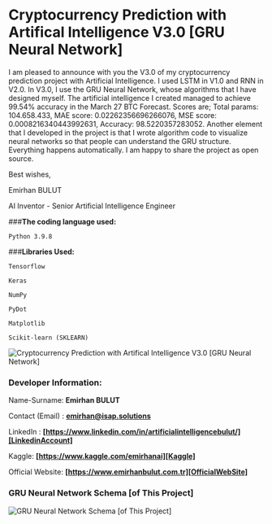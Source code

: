 # **Cryptocurrency Prediction with Artifical Intelligence V3.0 [GRU Neural Network]**
I am pleased to announce with you the V3.0 of my cryptocurrency prediction project with Artificial Intelligence. I used LSTM in V1.0 and RNN in V2.0. In V3.0, I use the GRU Neural Network, whose algorithms that I have designed myself. The artificial intelligence I created managed to achieve 99.54% accuracy in the March 27 BTC Forecast. Scores are; Total params: 104.658.433, MAE score: 0.02262356696266076, MSE score: 0.0008216340443992631, Accuracy: 98.5220357283052. Another element that I developed in the project is that I wrote algorithm code to visualize neural networks so that people can understand the GRU structure. Everything happens automatically. I am happy to share the project as open source.

Best wishes,

Emirhan BULUT

AI Inventor - Senior Artificial Intelligence Engineer

###**The coding language used:**

`Python 3.9.8`

###**Libraries Used:**

`Tensorflow`

`Keras`

`NumPy`

`PyDot`

`Matplotlib`

`Scikit-learn (SKLEARN)`

<img class="fit-picture"
     src="https://github.com/emirhanai/Cryptocurrency-Prediction-with-Artifical-Intelligence-V3.0-GRU-Neural-Network/blob/main/Cryptocurrency-Prediction-with-Artifical-Intelligence-V3.png?raw=true"
     alt="Cryptocurrency Prediction with Artifical Intelligence V3.0 [GRU Neural Network]">
     
### **Developer Information:**

Name-Surname: **Emirhan BULUT**

Contact (Email) : **emirhan@isap.solutions**

LinkedIn : **[https://www.linkedin.com/in/artificialintelligencebulut/][LinkedinAccount]**

[LinkedinAccount]: https://www.linkedin.com/in/artificialintelligencebulut/

Kaggle: **[https://www.kaggle.com/emirhanai][Kaggle]**

Official Website: **[https://www.emirhanbulut.com.tr][OfficialWebSite]**

[Kaggle]: https://www.kaggle.com/emirhanai

[OfficialWebSite]: https://www.emirhanbulut.com.tr

### **GRU Neural Network Schema [of This Project]**

<img class="fit-picture"
     src="https://github.com/emirhanai/Cryptocurrency-Prediction-with-Artifical-Intelligence-V3.0-GRU-Neural-Network/blob/main/model_graph.png?raw=true"
     alt="GRU Neural Network Schema [of This Project]">

